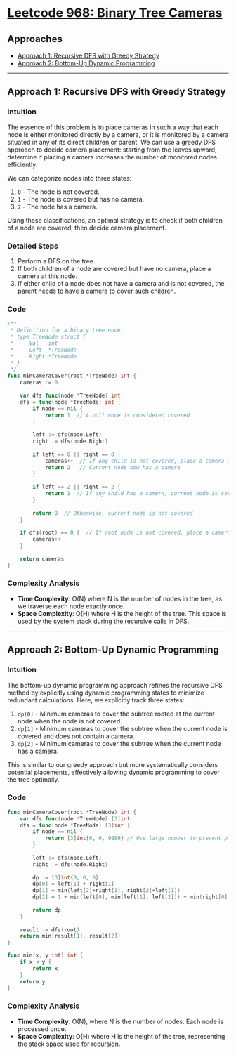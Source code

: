 # [Leetcode 968: Binary Tree Cameras](https://leetcode.com/problems/binary-tree-cameras/)

## Approaches
- [Approach 1: Recursive DFS with Greedy Strategy](#approach-1)
- [Approach 2: Bottom-Up Dynamic Programming](#approach-2)

---

## Approach 1: Recursive DFS with Greedy Strategy

### Intuition
The essence of this problem is to place cameras in such a way that each node is either monitored directly by a camera, or it is monitored by a camera situated in any of its direct children or parent. We can use a greedy DFS approach to decide camera placement: starting from the leaves upward, determine if placing a camera increases the number of monitored nodes efficiently. 

We can categorize nodes into three states:
1. `0` - The node is not covered.
2. `1` - The node is covered but has no camera.
3. `2` - The node has a camera.

Using these classifications, an optimal strategy is to check if both children of a node are covered, then decide camera placement.

### Detailed Steps
1. Perform a DFS on the tree.
2. If both children of a node are covered but have no camera, place a camera at this node.
3. If either child of a node does not have a camera and is not covered, the parent needs to have a camera to cover such children. 

### Code

```go
/**
 * Definition for a binary tree node.
 * type TreeNode struct {
 *     Val   int
 *     Left  *TreeNode
 *     Right *TreeNode
 * }
 */
func minCameraCover(root *TreeNode) int {
    cameras := 0
    
    var dfs func(node *TreeNode) int
    dfs = func(node *TreeNode) int {
        if node == nil {
            return 1  // A null node is considered covered
        }
        
        left := dfs(node.Left)
        right := dfs(node.Right)
        
        if left == 0 || right == 0 {
            cameras++  // If any child is not covered, place a camera at the current node
            return 2   // Current node now has a camera
        }
        
        if left == 2 || right == 2 {
            return 1  // If any child has a camera, current node is covered without a camera
        }
        
        return 0  // Otherwise, current node is not covered
    }
    
    if dfs(root) == 0 {  // If root node is not covered, place a camera
        cameras++
    }
    
    return cameras
}
```

### Complexity Analysis
- **Time Complexity**: O(N) where N is the number of nodes in the tree, as we traverse each node exactly once.
- **Space Complexity**: O(H) where H is the height of the tree. This space is used by the system stack during the recursive calls in DFS.

---

## Approach 2: Bottom-Up Dynamic Programming

### Intuition
The bottom-up dynamic programming approach refines the recursive DFS method by explicitly using dynamic programming states to minimize redundant calculations. Here, we explicitly track three states:

1. `dp[0]` - Minimum cameras to cover the subtree rooted at the current node when the node is not covered.
2. `dp[1]` - Minimum cameras to cover the subtree when the current node is covered and does not contain a camera.
3. `dp[2]` - Minimum cameras to cover the subtree when the current node has a camera.

This is similar to our greedy approach but more systematically considers potential placements, effectively allowing dynamic programming to cover the tree optimally.

### Code

```go
func minCameraCover(root *TreeNode) int {
    var dfs func(node *TreeNode) [3]int
    dfs = func(node *TreeNode) [3]int {
        if node == nil {
            return [3]int{0, 0, 9999} // Use large number to prevent placing cameras on null nodes
        }
        
        left := dfs(node.Left)
        right := dfs(node.Right)
        
        dp := [3]int{0, 0, 0}
        dp[0] = left[1] + right[1]
        dp[1] = min(left[2]+right[1], right[2]+left[1])
        dp[2] = 1 + min(left[0], min(left[1], left[2])) + min(right[0], min(right[1], right[2]))
        
        return dp
    }
    
    result := dfs(root)
    return min(result[1], result[2])
}

func min(x, y int) int {
    if x < y {
        return x
    }
    return y
}
```

### Complexity Analysis
- **Time Complexity**: O(N), where N is the number of nodes. Each node is processed once.
- **Space Complexity**: O(H) where H is the height of the tree, representing the stack space used for recursion.

